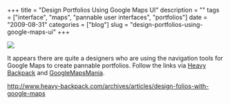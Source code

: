 +++
title = "Design Portfolios Using Google Maps UI"
description = ""
tags = ["interface", "maps", "pannable user interfaces", "portfolios"]
date = "2009-08-31"
categories = ["blog"]
slug = "design-portfolios-using-google-maps-ui"
+++



  <div class="notebook-screenshot"><a href="http://www.heavy-backpack.com/archives/articles/design-folios-with-google-maps"><img src="//media.konigi.com/bluga/wt4a9bb3a432934.jpg"/></a></div><p>It appears there are quite a designers who are using the navigation tools for Google Maps to create pannable portfolios. Follow the links via <a href="http://www.heavy-backpack.com/archives/articles/design-folios-with-google-maps">Heavy Backpack</a> and <a href="http://googlemapsmania.blogspot.com/2009/08/design-portfolios-on-google-maps.html">GoogleMapsMania</a>.</p>
    
  <a href="http://www.heavy-backpack.com/archives/articles/design-folios-with-google-maps">http://www.heavy-backpack.com/archives/articles/design-folios-with-google-maps</a>
